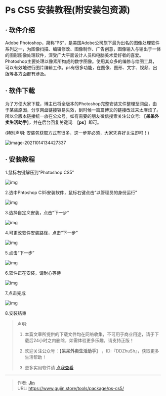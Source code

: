 # Ps CS5 安装教程(附安装包资源)


## · 软件介绍
Adobe Photoshop，简称“PS”，是美国Adobe公司旗下最为出名的图像处理软件系列之一，为图像扫描、编辑修改、图像制作、广告创意，图像输入与输出于一体的图形图像处理软件，深受广大平面设计人员和电脑美术爱好者的喜爱。Photoshop主要处理以像素所构成的数字图像。使用其众多的编修与绘图工具，可以有效地进行图片编辑工作。ps有很多功能，在图像、图形、文字、视频、出版等各方面都有涉及。

## · 软件下载
为了方便大家下载，博主已将全版本的Photoshop完整安装文件整理至网盘，由于某些原因，分享网盘链接容易失效，到时候一篇篇博文的链接改过来太麻烦了。所以全版本链接统一放在公众号，如有需要的朋友微信搜索关注公众号: 【**呆呆外卖生活助手**】，并在后台回复关键词: 【**ps**】即可。

(特别声明: 安装包获取方式有很多，这一步非必须，大家凭喜好关注即可！)

![image-20211014134427337](https://img.gujin.store/img/image-20211014134427337.png)

## · 安装教程

1.鼠标右键解压到“Photoshop CS5”

![img](https://img.gujin.store/img/v2-7d5ad53cd0233a1cdd56e1d236320d75_720w.png)

2.选中Phtoshop CS5安装软件，鼠标右键点击“以管理员的身份运行”

![img](https://img.gujin.store/img/v2-795caa40b7dc8e944c8ee7ca1f2beaba_720w.png)

3.选择自定义安装，点击“下一步”

![img](https://img.gujin.store/img/v2-119d6e87e586ef7ece333f870b7230ea_720w.png)

4.可更改软件安装路径，点击“下一步”

![img](https://img.gujin.store/img/v2-ed94bd0808c1bd30b21aa48a08fa873c_720w.png)

5.点击“下一步”

![img](https://img.gujin.store/img/v2-1f4c038709308ff0163c6f4effe1e280_720w.png)

6.软件正在安装，请耐心等待

![img](https://img.gujin.store/img/v2-a4779aed479f25906621a2013acfe6d1_720w.png)

7.点击完成

![img](https://img.gujin.store/img/v2-9789edded1b7580753e79f67355d3df1_720w.png)



8.安装结束




> 声明: 
>
> 1. 本篇文章所提供的下载文件均在网络收集，不可用于商业用途，请于下载后24小时之内删除，如需体验更多乐趣，请支持正版！
>
> 2. 欢迎关注公众号：【**呆呆外卖生活助手**】 ，ID:『DDZhuSh』，获取更多生活帮助！
>
> 3. 更多实用软件请  [点我查看](/tools)


---

> 作者: [Jin](https://img.gujin.store/img/favicon.ico)  
> URL: https://www.gujin.store/tools/package/ps-cs5/  


